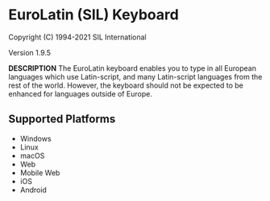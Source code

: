 EuroLatin (SIL) Keyboard
=====================

Copyright (C) 1994-2021 SIL International

Version 1.9.5

__DESCRIPTION__
The EuroLatin keyboard enables you to type in all European languages which use Latin-script, and many Latin-script languages from the rest of the world. However, the keyboard should not be expected to be enhanced for languages outside of Europe.

Supported Platforms
-------------------
 * Windows
 * Linux
 * macOS
 * Web
 * Mobile Web
 * iOS
 * Android

